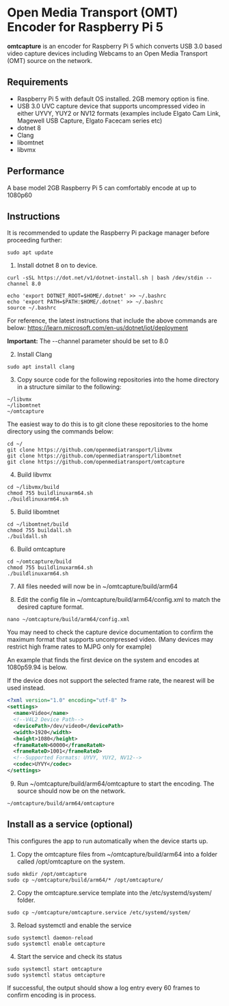 ﻿# Open Media Transport (OMT) Encoder for Raspberry Pi 5

**omtcapture** is an encoder for Raspberry Pi 5 which converts USB 3.0 based video capture devices including Webcams
to an Open Media Transport (OMT) source on the network.

## Requirements

* Raspberry Pi 5 with default OS installed. 2GB memory option is fine.
* USB 3.0 UVC capture device that supports uncompressed video in either UYVY, YUY2 or NV12 formats
(examples include Elgato Cam Link, Magewell USB Capture, Elgato Facecam series etc)
* dotnet 8
* Clang
* libomtnet
* libvmx

## Performance

A base model 2GB Raspberry Pi 5 can comfortably encode at up to 1080p60

## Instructions

It is recommended to update the Raspberry Pi package manager before proceeding further:

```
sudo apt update
```

1. Install dotnet 8 on to device.

```
curl -sSL https://dot.net/v1/dotnet-install.sh | bash /dev/stdin --channel 8.0

echo 'export DOTNET_ROOT=$HOME/.dotnet' >> ~/.bashrc
echo 'export PATH=$PATH:$HOME/.dotnet' >> ~/.bashrc
source ~/.bashrc
```

For reference, the latest instructions that include the above commands are below:
https://learn.microsoft.com/en-us/dotnet/iot/deployment

**Important:** The --channel parameter should be set to 8.0

2. Install Clang

```
sudo apt install clang
```

3. Copy source code for the following repositories into the home directory in a structure similar to the following:

```
~/libvmx
~/libomtnet
~/omtcapture
```

The easiest way to do this is to git clone these repositories to the home directory using the commands below:

```
cd ~/
git clone https://github.com/openmediatransport/libvmx
git clone https://github.com/openmediatransport/libomtnet
git clone https://github.com/openmediatransport/omtcapture
```

4. Build libvmx 

```
cd ~/libvmx/build
chmod 755 buildlinuxarm64.sh
./buildlinuxarm64.sh
```

5. Build libomtnet 

```
cd ~/libomtnet/build
chmod 755 buildall.sh
./buildall.sh
```

6. Build omtcapture

```
cd ~/omtcapture/build
chmod 755 buildlinuxarm64.sh
./buildlinuxarm64.sh
```

7. All files needed will now be in ~/omtcapture/build/arm64

8. Edit the config file in ~/omtcapture/build/arm64/config.xml to match the desired capture format.

```
nano ~/omtcapture/build/arm64/config.xml
```

You may need to check the capture device documentation to confirm the maximum format that supports uncompressed video.
(Many devices may restrict high frame rates to MJPG only for example)

An example that finds the first device on the system and encodes at 1080p59.94 is below.

If the device does not support the selected frame rate, the nearest will be used instead.

```xml
<?xml version="1.0" encoding="utf-8" ?>
<settings>
  <name>Video</name>
  <!--V4L2 Device Path-->
  <devicePath>/dev/video0</devicePath>
  <width>1920</width>
  <height>1080</height>
  <frameRateN>60000</frameRateN>
  <frameRateD>1001</frameRateD>
  <!--Supported Formats: UYVY, YUY2, NV12-->
  <codec>UYVY</codec>
</settings>

```

9. Run ~/omtcapture/build/arm64/omtcapture to start the encoding. The source should now be on the network.

```
~/omtcapture/build/arm64/omtcapture
```

## Install as a service (optional)

This configures the app to run automatically when the device starts up.

1. Copy the omtcapture files from ~/omtcapture/build/arm64 into a folder called /opt/omtcapture on the system.

```
sudo mkdir /opt/omtcapture
sudo cp ~/omtcapture/build/arm64/* /opt/omtcapture/
```

2. Copy the omtcapture.service template into the /etc/systemd/system/ folder.

```
sudo cp ~/omtcapture/omtcapture.service /etc/systemd/system/
```

3. Reload systemctl and enable the service

```
sudo systemctl daemon-reload
sudo systemctl enable omtcapture
```

4. Start the service and check its status

```
sudo systemctl start omtcapture
sudo systemctl status omtcapture
```

If successful, the output should show a log entry every 60 frames to confirm encoding is in process.

